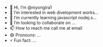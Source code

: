 - 👋 Hi, I’m @niyongira1
- 👀 I’m interested in web divelopment works...
- 🌱 I’m currently learning javascript nodej.s...
- 💞️ I’m looking to collaborate on ...
- 📫 How to reach me call me at email
- 😄 Pronouns: ...
- ⚡ Fun fact: ...

<!---
niyongira1/niyongira1 is a ✨ special ✨ repository because its `README.md` (this file) appears on your GitHub profile.
You can click the Preview link to take a look at your changes.
--->

